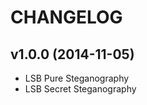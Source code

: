 CHANGELOG
=========
v1.0.0 (2014-11-05)
-------------------
+ LSB Pure Steganography
+ LSB Secret Steganography 
